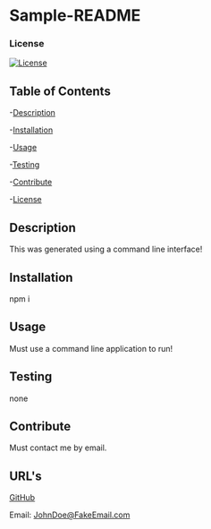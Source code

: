# Sample-README

  ### License

[![License](https://img.shields.io/badge/License-Apache%202.0-blue.svg)](https://opensource.org/licenses/Apache-2.0)

## Table of Contents

-[Description](#Description)

-[Installation](##Installation)

-[Usage](##Usage)

-[Testing](##Testing)

-[Contribute](##Contribute)

-[License](###License)

## Description 

This was generated using a command line interface!

## Installation

npm i

## Usage

Must use a command line application to run!

## Testing

none

## Contribute

Must contact me by email.

## URL's

[GitHub](https://github.com/JohnDoe)

Email: JohnDoe@FakeEmail.com

